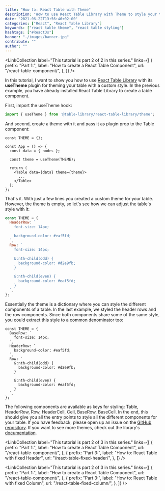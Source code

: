 ```yaml
---
title: "How to: React Table with Theme"
description: "How to use React Table Library with Theme to style your table ..."
date: "2021-06-22T13:56:46+02:00"
categories: ["React", "React Table Library"]
keywords: ["react table theme", "react table styling"]
hashtags: ["#ReactJs"]
banner: "./images/banner.jpg"
contribute: ""
author: ""
---
```


<Sponsorship />

<LinkCollection
  label="This tutorial is part 2 of 2 in this series."
  links={[
    {
      prefix: "Part 1:",
      label: "How to create a React Table Component",
      url: "/react-table-component/",
    },
  ]}
/>

In this tutorial, I want to show you how to use [React Table Library](https://react-table-library.com) with its **useTheme** plugin for theming your table with a custom style. In the previous example, you have already installed React Table Library to create a table component.

First, import the useTheme hook:

```javascript
import { useTheme } from '@table-library/react-table-library/theme';
```

And second, create a theme with it and pass it as plugin prop to the Table component:

```javascript{1,6,9}
const THEME = {};

const App = () => {
  const data = { nodes };

  const theme = useTheme(THEME);

  return (
    <Table data={data} theme={theme}>
      ...
    </Table>
  );
};
```

That's it. With just a few lines you created a custom theme for your table. However, the theme is empty, so let's see how we can adjust the table's style with it:

```javascript
const THEME = {
  HeaderRow: `
    font-size: 14px;

    background-color: #eaf5fd;
  `,
  Row: `
    font-size: 14px;

    &:nth-child(odd) {
      background-color: #d2e9fb;
    }

    &:nth-child(even) {
      background-color: #eaf5fd;
    }
  `,
};
```

Essentially the theme is a dictionary where you can style the different components of a table. In the last example, we styled the header rows and the row components. Since both components share some of the same style, you could extract this style to a common denominator too:

```javascript{2-4}
const THEME = {
  BaseRow: `
    font-size: 14px;
  `,
  HeaderRow: `
    background-color: #eaf5fd;
  `,
  Row: `
    &:nth-child(odd) {
      background-color: #d2e9fb;
    }

    &:nth-child(even) {
      background-color: #eaf5fd;
    }
  `,
};
```

The following components are available as keys for styling: Table, HeaderRow, Row, HeaderCell, Cell, BaseRow, BaseCell. In the end, this should give you all the entry points to style all the different components for your table. If you have feedback, please open up an issue on the [GitHub repository](https://github.com/table-library/react-table-library). If you want to see more themes, check out the library's [documentation](https://react-table-library.com).

<LinkCollection
  label="This tutorial is part 2 of 3 in this series."
  links={[
    {
      prefix: "Part 1:",
      label: "How to create a React Table Component",
      url: "/react-table-component/",
    },
    {
      prefix: "Part 3:",
      label: "How to: React Table with fixed Header",
      url: "/react-table-fixed-header/",
    },
  ]}
/>

<LinkCollection
  label="This tutorial is part 2 of 3 in this series."
  links={[
    {
      prefix: "Part 1:",
      label: "How to create a React Table Component",
      url: "/react-table-component/",
    },
    {
      prefix: "Part 3:",
      label: "How to: React Table with fixed Column",
      url: "/react-table-fixed-column/",
    },
  ]}
/>